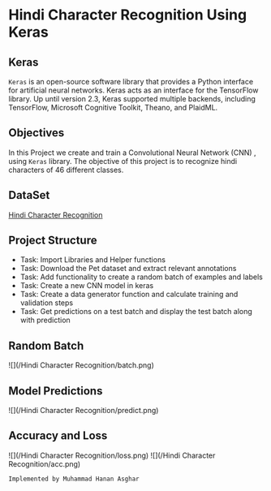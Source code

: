 # Hindi Character Recognition Using Keras

## Keras
```Keras``` is an open-source software library that provides a Python interface for artificial neural networks. Keras acts as an interface for the TensorFlow library. Up until version 2.3, Keras supported multiple backends, including TensorFlow, Microsoft Cognitive Toolkit, Theano, and PlaidML.

## Objectives
In this Project we create and train a Convolutional Neural Network (CNN) , using ```Keras``` library. The objective of this project is to recognize hindi characters of 46 different classes.

## DataSet
[Hindi Character Recognition](https://www.kaggle.com/datasets/suvooo/hindi-character-recognition)

## Project Structure
- Task: Import Libraries and Helper functions
- Task: Download the Pet dataset and extract relevant annotations
- Task: Add functionality to create a random batch of examples and labels
- Task: Create a new CNN model in keras
- Task: Create a data generator function and calculate training and validation steps
- Task: Get predictions on a test batch and display the test batch along with prediction

## Random Batch
![](/Hindi Character Recognition/batch.png)
## Model Predictions
![](/Hindi Character Recognition/predict.png)
## Accuracy and Loss
![](/Hindi Character Recognition/loss.png)
![](/Hindi Character Recognition/acc.png)

```
Implemented by Muhammad Hanan Asghar
```
